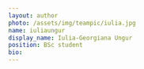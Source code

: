 ```yaml
---
layout: author
photo: /assets/img/teampic/iulia.jpg
name: iuliaungur
display_name: Iulia-Georgiana Ungur
position: BSc student
bio:
---
```

